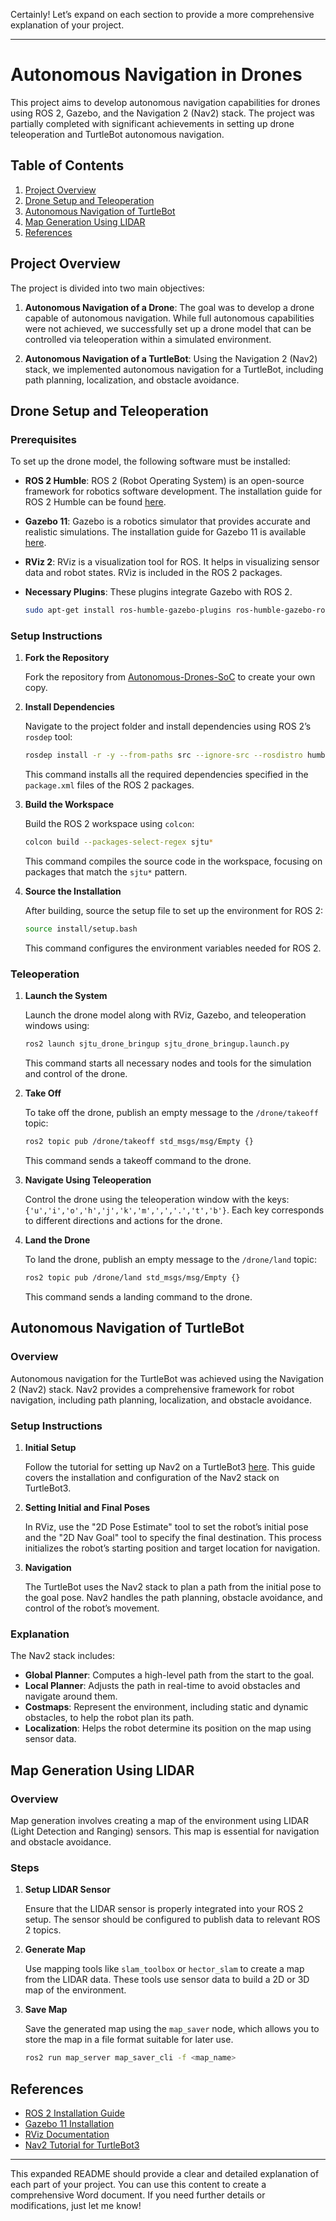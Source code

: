 Certainly! Let’s expand on each section to provide a more comprehensive explanation of your project.

---

# Autonomous Navigation in Drones

This project aims to develop autonomous navigation capabilities for drones using ROS 2, Gazebo, and the Navigation 2 (Nav2) stack. The project was partially completed with significant achievements in setting up drone teleoperation and TurtleBot autonomous navigation.

## Table of Contents

1. [Project Overview](#project-overview)
2. [Drone Setup and Teleoperation](#drone-setup-and-teleoperation)
3. [Autonomous Navigation of TurtleBot](#autonomous-navigation-of-turtlebot)
4. [Map Generation Using LIDAR](#map-generation-using-lidar)
5. [References](#references)

## Project Overview

The project is divided into two main objectives:

1. **Autonomous Navigation of a Drone**: The goal was to develop a drone capable of autonomous navigation. While full autonomous capabilities were not achieved, we successfully set up a drone model that can be controlled via teleoperation within a simulated environment.

2. **Autonomous Navigation of a TurtleBot**: Using the Navigation 2 (Nav2) stack, we implemented autonomous navigation for a TurtleBot, including path planning, localization, and obstacle avoidance.

## Drone Setup and Teleoperation

### Prerequisites

To set up the drone model, the following software must be installed:

- **ROS 2 Humble**: ROS 2 (Robot Operating System) is an open-source framework for robotics software development. The installation guide for ROS 2 Humble can be found [here](https://docs.ros.org/en/humble/Installation.html).
- **Gazebo 11**: Gazebo is a robotics simulator that provides accurate and realistic simulations. The installation guide for Gazebo 11 is available [here](http://gazebosim.org/tutorials?tut=install_ubuntu&cat=install).
- **RViz 2**: RViz is a visualization tool for ROS. It helps in visualizing sensor data and robot states. RViz is included in the ROS 2 packages.
- **Necessary Plugins**: These plugins integrate Gazebo with ROS 2.

  ```bash
  sudo apt-get install ros-humble-gazebo-plugins ros-humble-gazebo-ros
  ```

### Setup Instructions

1. **Fork the Repository**

   Fork the repository from [Autonomous-Drones-SoC](https://github.com/Rgopikrishnan18/Autonomous-Drones-SoC) to create your own copy.

2. **Install Dependencies**

   Navigate to the project folder and install dependencies using ROS 2’s `rosdep` tool:

   ```bash
   rosdep install -r -y --from-paths src --ignore-src --rosdistro humble
   ```

   This command installs all the required dependencies specified in the `package.xml` files of the ROS 2 packages.

3. **Build the Workspace**

   Build the ROS 2 workspace using `colcon`:

   ```bash
   colcon build --packages-select-regex sjtu*
   ```

   This command compiles the source code in the workspace, focusing on packages that match the `sjtu*` pattern.

4. **Source the Installation**

   After building, source the setup file to set up the environment for ROS 2:

   ```bash
   source install/setup.bash
   ```

   This command configures the environment variables needed for ROS 2.

### Teleoperation

1. **Launch the System**

   Launch the drone model along with RViz, Gazebo, and teleoperation windows using:

   ```bash
   ros2 launch sjtu_drone_bringup sjtu_drone_bringup.launch.py
   ```

   This command starts all necessary nodes and tools for the simulation and control of the drone.

2. **Take Off**

   To take off the drone, publish an empty message to the `/drone/takeoff` topic:

   ```bash
   ros2 topic pub /drone/takeoff std_msgs/msg/Empty {}
   ```

   This command sends a takeoff command to the drone.

3. **Navigate Using Teleoperation**

   Control the drone using the teleoperation window with the keys: `{'u','i','o','h','j','k','m',',','.','t','b'}`. Each key corresponds to different directions and actions for the drone.

4. **Land the Drone**

   To land the drone, publish an empty message to the `/drone/land` topic:

   ```bash
   ros2 topic pub /drone/land std_msgs/msg/Empty {}
   ```

   This command sends a landing command to the drone.

## Autonomous Navigation of TurtleBot

### Overview

Autonomous navigation for the TurtleBot was achieved using the Navigation 2 (Nav2) stack. Nav2 provides a comprehensive framework for robot navigation, including path planning, localization, and obstacle avoidance.

### Setup Instructions

1. **Initial Setup**

   Follow the tutorial for setting up Nav2 on a TurtleBot3 [here](https://docs.nav2.org/tutorials/docs/navigation2_on_real_turtlebot3.html). This guide covers the installation and configuration of the Nav2 stack on TurtleBot3.

2. **Setting Initial and Final Poses**

   In RViz, use the "2D Pose Estimate" tool to set the robot’s initial pose and the "2D Nav Goal" tool to specify the final destination. This process initializes the robot’s starting position and target location for navigation.

3. **Navigation**

   The TurtleBot uses the Nav2 stack to plan a path from the initial pose to the goal pose. Nav2 handles the path planning, obstacle avoidance, and control of the robot’s movement.

### Explanation

The Nav2 stack includes:

- **Global Planner**: Computes a high-level path from the start to the goal.
- **Local Planner**: Adjusts the path in real-time to avoid obstacles and navigate around them.
- **Costmaps**: Represent the environment, including static and dynamic obstacles, to help the robot plan its path.
- **Localization**: Helps the robot determine its position on the map using sensor data.

## Map Generation Using LIDAR

### Overview

Map generation involves creating a map of the environment using LIDAR (Light Detection and Ranging) sensors. This map is essential for navigation and obstacle avoidance.

### Steps

1. **Setup LIDAR Sensor**

   Ensure that the LIDAR sensor is properly integrated into your ROS 2 setup. The sensor should be configured to publish data to relevant ROS 2 topics.

2. **Generate Map**

   Use mapping tools like `slam_toolbox` or `hector_slam` to create a map from the LIDAR data. These tools use sensor data to build a 2D or 3D map of the environment.

3. **Save Map**

   Save the generated map using the `map_saver` node, which allows you to store the map in a file format suitable for later use.

   ```bash
   ros2 run map_server map_saver_cli -f <map_name>
   ```

## References

- [ROS 2 Installation Guide](https://docs.ros.org/en/humble/Installation.html)
- [Gazebo 11 Installation](http://gazebosim.org/tutorials?tut=install_ubuntu&cat=install)
- [RViz Documentation](https://docs.ros.org/en/humble/Visualizing.html)
- [Nav2 Tutorial for TurtleBot3](https://docs.nav2.org/tutorials/docs/navigation2_on_real_turtlebot3.html)

---

This expanded README should provide a clear and detailed explanation of each part of your project. You can use this content to create a comprehensive Word document. If you need further details or modifications, just let me know!
